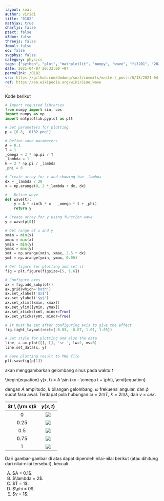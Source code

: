 ```yaml
---
layout: soal
author: viridi
title: "0182"
mathjax: true
chartjs: false
ptext: false
x3dom: false
threejs: false
3dmol: false
oo: false
svgphys: false
category: physics
tags: ["python", "plot", "mathplotlit", "numpy", "wave", "fi3201", "2020-2"]
date: 2021-04-07 20:33:00 +07
permalink: /0182
src: https://github.com/dudung/soal/commits/master/_posts/0/18/2021-04-07-plot-data-2.md
ref: https://en.wikipedia.org/wiki/Sine_wave
---
```

Kode berikut

```python
# Import required libraries
from numpy import sin, cos
import numpy as np
import matplotlib.pyplot as plt

# Set parameters for plotting
p = [0.8, '0182.png']

# Define wave parameters
A = 0.1
T = 1
_omega = 2 * np.pi / T
_lambda = 1
k = 2 * np.pi / _lambda
_phi = 0

# Create array for x and showing two _lambda
dx = _lambda / 20
x = np.arange(0, 2 *_lambda + dx, dx)

#	Define wave
def wave(t):
	y = A * sin(k * x - _omega * t + _phi)
	return y

# Create array for y using function wave
y = wave(p[0])

# Get range of x and y
xmin = min(x)
xmax = max(x)
ymin = min(y)
ymax = max(y)
xmt = np.arange(xmin, xmax, 2.5 * dx)
ymt = np.arange(ymin, ymax, 0.05)

# Get figure for plotting and set it
fig = plt.figure(figsize=[5, 1.6])

# Configure axes
ax = fig.add_subplot()
ax.grid(which='both')
ax.set_xlabel('$x$')
ax.set_ylabel('$y$')
ax.set_xlim([xmin, xmax])
ax.set_ylim([ymin, ymax])
ax.set_xticks(xmt, minor=True)
ax.set_yticks(ymt, minor=True)

# It must be set after configuring axis to give the effect
fig.tight_layout(rect=[-0.03, -0.07, 1.01, 1.05])

# Set style for plotting and also the data
line, = ax.plot([], [], 'sr-', lw=2, ms=0)
line.set_data(x, y)

# Save plotting result to PNG file
plt.savefig(p[1])
```

akan menggambarkan gelombang sinus pada waktu $t$

\begin{equation}
y(x, t) = A \sin (kx - \omega t + \phi), 
\end{equation}

dengan $A$ amplitudo, $k$ bilangan gelombang, $\omega$ frekuensi angular, dan $\phi$ sudut fasa awal. Terdapat pula hubungan $\omega = 2\pi/T$, $k = 2\pi/\lambda$, dan $v = \omega/k$.

$t \ (\rm s)$ | $y(x, t)$
:-: | :-:
$0$ | ![]({{site.baseurl}}/assets/img/0/18/0182a.png)
$0.25$ | ![]({{site.baseurl}}/assets/img/0/18/0182b.png)
$0.5$ | ![]({{site.baseurl}}/assets/img/0/18/0182c.png)
$0.75$ | ![]({{site.baseurl}}/assets/img/0/18/0182d.png)
$1$ | ![]({{site.baseurl}}/assets/img/0/18/0182e.png)

Dari gambar-gambar di atas dapat diperoleh nilai-nilai berikut (atau dihitung dari nilai-nilai tersebut), kecuali

<ol type="A">
<li>$A = 0.1$.
<li>$\lambda = 2$.
<li>$T = 1$.
<li>$\phi = 0$.
<li>$v = 1$.
